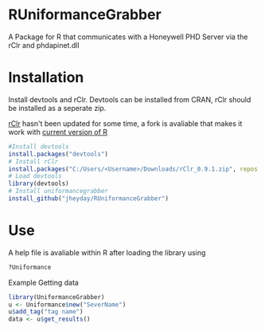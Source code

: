 # RUniformanceGrabber
A Package for R that communicates with a Honeywell PHD Server via the rClr and phdapinet.dll
# Installation
Install devtools and rClr.
Devtools can be installed from CRAN, rClr should be installed as a seperate zip. 

[rClr](https://github.com/rdotnet/rClr) hasn't been updated for some time, a fork is avaliable that makes it work with [current version of R](https://github.com/Open-Systems-Pharmacology/rClr/releases)

``` R
#Install devtools
install.packages("devtools")
# Install rClr
install.packages("C:/Users/<Username>/Downloads/rClr_0.9.1.zip", repos = NULL, type = "win.binary")
# Load devtools
library(devtools)
# Install uniformancegrabber
install_github("jheyday/RUniformanceGrabber")
```
# Use
A help file is avaliable within R after loading the library using 
``` R
?Uniformance
```
Example Getting data

``` R
library(UniformanceGrabber)
u <- Uniformance$new("SeverName")
u$add_tag("tag name")
data <- u$get_results()
```
